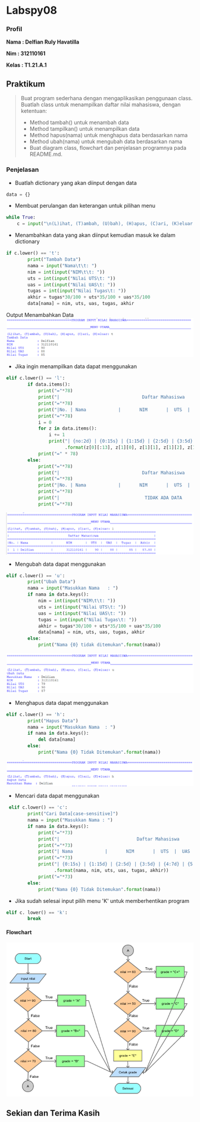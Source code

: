 # Labspy08

### Profil
__Nama  : Delfian Ruly Havatilla__

__Nim   : 312110161__

__Kelas : T1.21.A.1__


## Praktikum
> Buat program sederhana dengan mengaplikasikan penggunaan class. Buatlah
class untuk menampilkan daftar nilai mahasiswa, dengan ketentuan:
> - Method tambah() untuk menambah data
> - Method tampilkan() untuk menampilkan data
> - Method hapus(nama) untuk menghapus data berdasarkan nama
> - Method ubah(nama) untuk mengubah data berdasarkan nama
> - Buat diagram class, flowchart dan penjelasan programnya pada
README.md.

### Penjelasan
- Buatlah dictionary yang akan diinput dengan data
```py
data = {}
```

- Membuat perulangan dan keterangan untuk pilihan menu
```py
while True:
    c = input("\n(L)ihat, (T)ambah, (U)bah), (H)apus, (C)ari, (K)eluar: ")
```

- Menambahkan data yang akan diinput kemudian masuk ke dalam dictionary
```py
if c.lower() == 't':
        print("Tambah Data")
        nama = input("Nama\t\t: ")
        nim = int(input("NIM\t\t: "))
        uts = int(input("Nilai UTS\t: "))
        uas = int(input("Nilai UAS\t: "))
        tugas = int(input("Nilai Tugas\t: "))
        akhir = tugas*30/100 + uts*35/100 + uas*35/100
        data[nama] = nim, uts, uas, tugas, akhir
```

Output Menambahkan Data
![Gambar2](screenshot/1.png)

- Jika ingin menampilkan data dapat menggunakan
```py
elif c.lower() == 'l':
        if data.items():
            print("="*78)
            print("|                               Daftar Mahasiswa                             |")
            print("="*78)
            print("|No. | Nama            |       NIM       |  UTS  |  UAS  |  Tugas  |  Akhir  |")
            print("="*78)
            i = 0
            for z in data.items():
                i += 1
                print("| {no:2d} | {0:15s} | {1:15d} | {2:5d} | {3:5d} | {4:7d} | {5:7.2f} |"
                      .format(z[0][:13], z[1][0], z[1][1], z[1][2], z[1][3], z[1][4], no=i))
            print("=" * 78)
        else:
            print("="*78)
            print("|                               Daftar Mahasiswa                             |")
            print("="*78)
            print("|No. | Nama            |       NIM       |  UTS  |  UAS  |  Tugas  |  Akhir  |")
            print("="*78)
            print("|                                TIDAK ADA DATA                              |")
            print("="*78)
```

![Gambar3](screenshot/2.png)

- Mengubah data dapat menggunakan 
```py
elif c.lower() == 'u':
        print("Ubah Data")
        nama = input("Masukkan Nama   : ")
        if nama in data.keys():
            nim = int(input("NIM\t\t: "))
            uts = int(input("Nilai UTS\t: "))
            uas = int(input("Nilai UAS\t: "))
            tugas = int(input("Nilai Tugas\t: "))
            akhir = tugas*30/100 + uts*35/100 + uas*35/100
            data[nama] = nim, uts, uas, tugas, akhir
        else:
            print("Nama {0} tidak ditemukan".format(nama))
```

![Gambar4](screenshot/3.png)

- Menghapus data dapat menggunakan
```py
elif c.lower() == 'h':
        print("Hapus Data")
        nama = input("Masukkan Nama  : ")
        if nama in data.keys():
            del data[nama]
        else:
            print("Nama {0} Tidak Ditemukan".format(nama))
```

![Gambar5](screenshot/4.png)

- Mencari data dapat menggunakan
```py
 elif c.lower() == 'c':
        print("Cari Data[case-sensitive]")
        nama = input("Masukkan Nama : ")
        if nama in data.keys():
            print("="*73)
            print("|                             Daftar Mahasiswa                          |")
            print("="*73)
            print("| Nama            |       NIM       |  UTS  |  UAS  |  Tugas  |  Akhir  |")
            print("="*73)
            print("| {0:15s} | {1:15d} | {2:5d} | {3:5d} | {4:7d} | {5:7.2f} |"
                  .format(nama, nim, uts, uas, tugas, akhir))
            print("="*73)
        else:
            print("Nama {0} Tidak Ditemukan".format(nama))
```

- Jika sudah selesai input pilih menu 'K' untuk memberhentikan program
```py
elif c. lower() == 'k':
        break
```

#### Flowchart
![Gambar6](screenshot/5.png)

## Sekian dan Terima Kasih